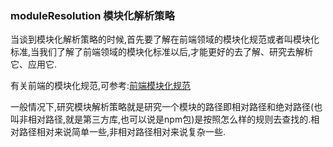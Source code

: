 ### moduleResolution 模块化解析策略

当谈到模块化解析策略的时候,首先要了解在前端领域的模块化规范或者叫模块化标准,当我们了解了前端领域的模块化标准以后,才能更好的去了解、研究去解析它、应用它.

有关前端的模块化规范,可参考:[前端模块化规范](./module模块化标准.md)

一般情况下,研究模块解析策略就是研究一个模块的路径即相对路径和绝对路径(也叫非相对路径,就是第三方库,也可以说是npm包)是按照怎么样的规则去查找的.相对路径相对来说简单一些,非相对路径相对来说复杂一些.

